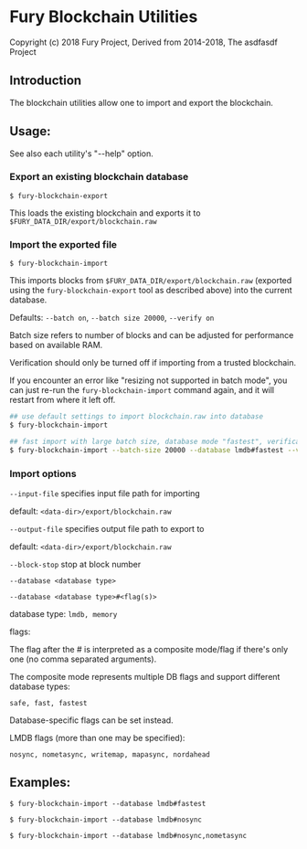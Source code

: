 # Fury Blockchain Utilities

Copyright (c) 2018 Fury Project, Derived from 2014-2018, The asdfasdf Project

## Introduction

The blockchain utilities allow one to import and export the blockchain.

## Usage:

See also each utility's "--help" option.

### Export an existing blockchain database

`$ fury-blockchain-export`

This loads the existing blockchain and exports it to `$FURY_DATA_DIR/export/blockchain.raw`

### Import the exported file

`$ fury-blockchain-import`

This imports blocks from `$FURY_DATA_DIR/export/blockchain.raw` (exported using the
`fury-blockchain-export` tool as described above) into the current database.

Defaults: `--batch on`, `--batch size 20000`, `--verify on`

Batch size refers to number of blocks and can be adjusted for performance based on available RAM.

Verification should only be turned off if importing from a trusted blockchain.

If you encounter an error like "resizing not supported in batch mode", you can just re-run
the `fury-blockchain-import` command again, and it will restart from where it left off.

```bash
## use default settings to import blockchain.raw into database
$ fury-blockchain-import

## fast import with large batch size, database mode "fastest", verification off
$ fury-blockchain-import --batch-size 20000 --database lmdb#fastest --verify off

```

### Import options

`--input-file`
specifies input file path for importing

default: `<data-dir>/export/blockchain.raw`

`--output-file`
specifies output file path to export to

default: `<data-dir>/export/blockchain.raw`

`--block-stop`
stop at block number

`--database <database type>`

`--database <database type>#<flag(s)>`

database type: `lmdb, memory`

flags:

The flag after the # is interpreted as a composite mode/flag if there's only
one (no comma separated arguments).

The composite mode represents multiple DB flags and support different database types:

`safe, fast, fastest`

Database-specific flags can be set instead.

LMDB flags (more than one may be specified):

`nosync, nometasync, writemap, mapasync, nordahead`

## Examples:

```
$ fury-blockchain-import --database lmdb#fastest

$ fury-blockchain-import --database lmdb#nosync

$ fury-blockchain-import --database lmdb#nosync,nometasync
```
